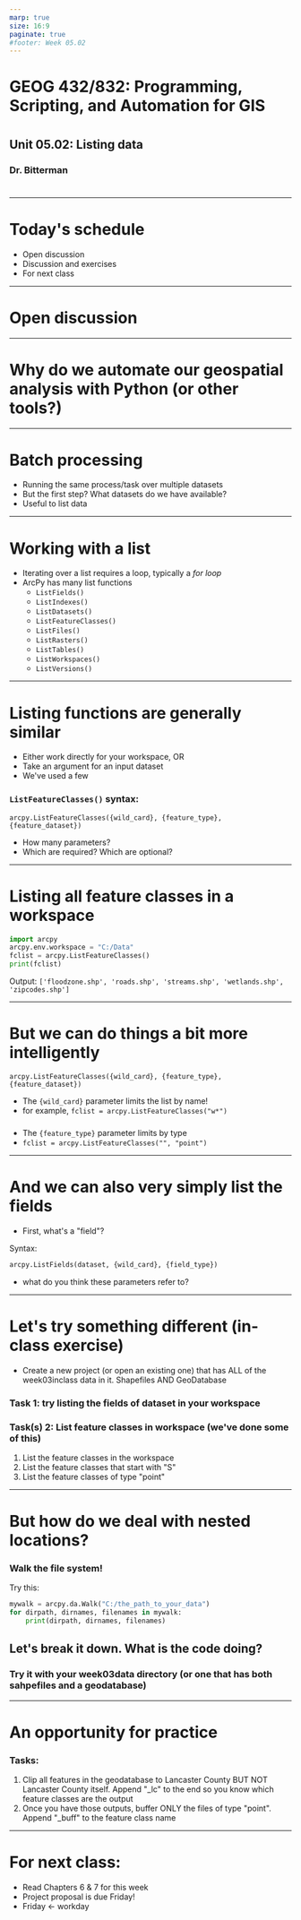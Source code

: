 ```yaml
---
marp: true
size: 16:9 
paginate: true
#footer: Week 05.02
---
```



# GEOG 432/832: Programming, Scripting, and Automation for GIS

#

## Unit 05.02: Listing data

### Dr. Bitterman

#

--- 

# Today's schedule

- Open discussion
- Discussion and exercises
- For next class

---

# Open discussion

---

# Why do we automate our geospatial analysis with Python (or other tools?)

---

# Batch processing

- Running the same process/task over multiple datasets
- But the first step? What datasets do we have available?
- Useful to list data

---

# Working with a list

- Iterating over a list requires a loop, typically a *for loop*
- ArcPy has many list functions
    - ```ListFields()```
    - ```ListIndexes()```
    - ```ListDatasets()```
    - ```ListFeatureClasses()```
    - ```ListFiles()```
    - ```ListRasters()```
    - ```ListTables()```
    - ```ListWorkspaces()```
    - ```ListVersions()```

---

# Listing functions are generally similar

- Either work directly for your workspace, OR
- Take an argument for an input dataset
- We've used a few

### ```ListFeatureClasses()``` syntax:

```arcpy.ListFeatureClasses({wild_card}, {feature_type}, {feature_dataset})```

- How many parameters?
- Which are required? Which are optional?

---

# Listing all feature classes in a workspace

```python
import arcpy
arcpy.env.workspace = "C:/Data"
fclist = arcpy.ListFeatureClasses()
print(fclist)
```
Output:
```['floodzone.shp', 'roads.shp', 'streams.shp', 'wetlands.shp', 'zipcodes.shp']```

---

# But we can do things a bit more intelligently

```arcpy.ListFeatureClasses({wild_card}, {feature_type}, {feature_dataset})```

- The ```{wild_card}``` parameter limits the list by name!
- for example, ```fclist = arcpy.ListFeatureClasses("w*")```

### 

- The ```{feature_type}``` parameter limits by type
- ```fclist = arcpy.ListFeatureClasses("", "point")```

---

# And we can also very simply list the fields

- First, what's a "field"?

Syntax:

```python
arcpy.ListFields(dataset, {wild_card}, {field_type})
```
- what do you think these parameters refer to?

---

# Let's try something different (in-class exercise)

- Create a new project (or open an existing one) that has ALL of the week03inclass data in it. Shapefiles AND GeoDatabase

### Task 1: try listing the fields of dataset in your workspace

### Task(s) 2: List feature classes in workspace (we've done some of this)

1. List the feature classes in the workspace
2. List the feature classes that start with "S"
3. List the feature classes of type "point"

---

# But how do we deal with nested locations?

### Walk the file system!

Try this:

```python
mywalk = arcpy.da.Walk("C:/the_path_to_your_data")
for dirpath, dirnames, filenames in mywalk:
    print(dirpath, dirnames, filenames)
```

## Let's break it down. What is the code doing?

### Try it with your week03data directory (or one that has both sahpefiles and a geodatabase)

---

# An opportunity for practice

### Tasks:
1. Clip all features in the geodatabase to Lancaster County BUT NOT Lancaster County itself. Append "_lc" to the end so you know which feature classes are the output
2. Once you have those outputs, buffer ONLY the files of type "point". Append "_buff" to the feature class name

---

# For next class:

- Read Chapters 6 & 7 for this week
- Project proposal is due Friday!
- Friday <- workday



